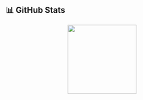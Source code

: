 ## 📊 GitHub Stats

<center>
  <img src="https://github-readme-streak-stats.herokuapp.com/?user=allenzzeng&theme=tokyonight" height="180"/>
</center>
